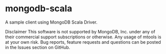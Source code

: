 # mongodb-scala
A sample client using MongoDB Scala Driver.


Disclaimer
This software is not supported by MongoDB, Inc. under any of their commercial support subscriptions or otherwise. Any usage of mtools is at your own risk. Bug reports, feature requests and questions can be posted in the Issues section on GitHub.
